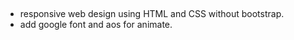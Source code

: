 ##
* responsive web design using HTML and CSS without bootstrap.
* add google font and aos for animate.